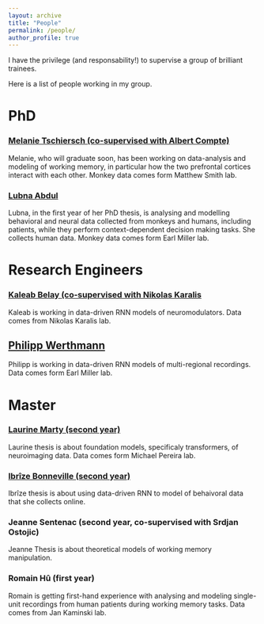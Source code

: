 ```yaml
---
layout: archive
title: "People"
permalink: /people/
author_profile: true
---
```



I have the privilege (and responsability!) to supervise a group of brilliant trainees.

Here is a list of people working in my group.

# PhD
### [Melanie Tschiersch (co-supervised with Albert Compte)](https://braincircuitsbehavior.org/people-posts/melanie-tschiersch-hj27a)
Melanie, who will graduate soon, has been working on data-analysis and modeling of working memory, in particular how the two prefrontal cortices interact with each other. Monkey data comes form Matthew Smith lab.

### [Lubna Abdul](https://projects.learningplanetinstitute.org/projects/a-cross-species-approach-to-investigate-altern/summary)
Lubna, in the first year of her PhD thesis, is analysing and modelling behavioral and neural data collected from monkeys and humans, including patients, while they perform context-dependent decision making tasks. She collects human data. Monkey data comes form Earl Miller lab.

# Research Engineers
### [Kaleab Belay (co-supervised with Nikolas Karalis](https://scholar.google.com/citations?user=p5XB7SYAAAAJ&hl=en)
Kaleab is working in data-driven RNN models of neuromodulators. Data comes from Nikolas Karalis lab.

## [Philipp Werthmann](https://www.researchgate.net/profile/Philipp-Werthmann)
Philipp is working in data-driven RNN models of multi-regional recordings. Data comes form Earl Miller lab.

# Master
### [Laurine Marty (second year)](https://fr.linkedin.com/in/laurine-marty)
Laurine thesis is about foundation models, specificaly transformers, of neuroimaging data. Data comes form Michael Pereira lab.

### [Ibrîze Bonneville (second year)](https://fr.linkedin.com/in/ibr%C3%AEze-bonneville-993a37217)
Ibrîze thesis is about using data-driven RNN to model of behaivoral data that she collects online.

### Jeanne Sentenac (second year, co-supervised with Srdjan Ostojic)
Jeanne Thesis is about theoretical models of working memory manipulation.

### Romain Hû (first year)
Romain is getting first-hand experience with analysing and modeling single-unit recordings from human patients during working memory tasks. Data comes from Jan Kaminski lab.

